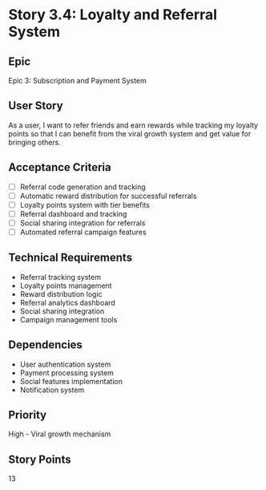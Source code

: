 # Story 3.4: Loyalty and Referral System

## Epic

Epic 3: Subscription and Payment System

## User Story

As a user, I want to refer friends and earn rewards while tracking my loyalty points so that I can benefit from the viral growth system and get value for bringing others.

## Acceptance Criteria

- [ ] Referral code generation and tracking
- [ ] Automatic reward distribution for successful referrals
- [ ] Loyalty points system with tier benefits
- [ ] Referral dashboard and tracking
- [ ] Social sharing integration for referrals
- [ ] Automated referral campaign features

## Technical Requirements

- Referral tracking system
- Loyalty points management
- Reward distribution logic
- Referral analytics dashboard
- Social sharing integration
- Campaign management tools

## Dependencies

- User authentication system
- Payment processing system
- Social features implementation
- Notification system

## Priority

High - Viral growth mechanism

## Story Points

13
